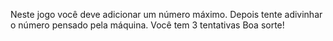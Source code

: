 Neste jogo você deve adicionar um número máximo. Depois tente adivinhar o número pensado pela máquina.
Você tem 3 tentativas
Boa sorte!
